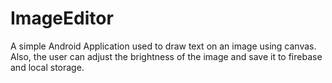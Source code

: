 # ImageEditor
A simple Android Application used to draw text on an image using canvas. Also, the user can adjust the brightness of the image and save it to firebase and local storage.

